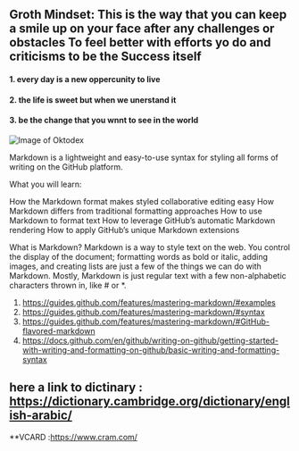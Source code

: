 ## Groth Mindset: This is the way that you can keep a smile up on your face after any challenges or obstacles  To feel better with efforts yo do and criticisms to be the Success itself
#### 1. every day is a new oppercunity to live 
#### 2. the life is sweet but when we unerstand it 
#### 3. be the change that you wnnt to see in the world


![Image of Oktodex](https://octodex.github.com/images/saritocat.png)

Markdown is a lightweight and easy-to-use syntax for styling all forms of writing on the GitHub platform.

What you will learn:

How the Markdown format makes styled collaborative editing easy
How Markdown differs from traditional formatting approaches
How to use Markdown to format text
How to leverage GitHub’s automatic Markdown rendering
How to apply GitHub’s unique Markdown extensions

What is Markdown?
Markdown is a way to style text on the web. You control the display of the document; formatting words as bold or italic, adding images, and creating lists are just a few of the things we can do with Markdown. Mostly, Markdown is just regular text with a few non-alphabetic characters thrown in, like # or *.

1. https://guides.github.com/features/mastering-markdown/#examples
2. https://guides.github.com/features/mastering-markdown/#syntax
3. https://guides.github.com/features/mastering-markdown/#GitHub-flavored-markdown
4. https://docs.github.com/en/github/writing-on-github/getting-started-with-writing-and-formatting-on-github/basic-writing-and-formatting-syntax


## here a link to dictinary : https://dictionary.cambridge.org/dictionary/english-arabic/
**VCARD :https://www.cram.com/
